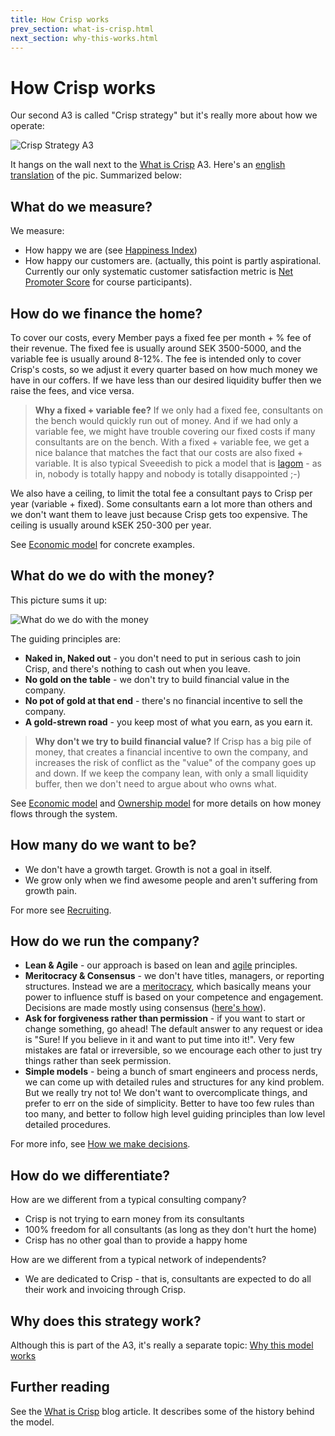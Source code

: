 ```yaml
---
title: How Crisp works
prev_section: what-is-crisp.html
next_section: why-this-works.html
---
```


How Crisp works
===============

Our second A3 is called "Crisp strategy" but it's really more about how we operate:

![Crisp Strategy A3](../assets/CrispStrategyA3-sv.jpg "Crisp Strategy A3")

It hangs on the wall next to the [What is Crisp](what-is-crisp.html) A3. Here's an [english translation](../assets/CrispStrategyA3-en.pdf) of the pic. Summarized below:

What do we measure?
-------------------

We measure:

-   How happy we are (see [Happiness Index](happiness-index.html))
-   How happy our customers are. (actually, this point is partly aspirational. Currently our only systematic customer satisfaction metric is [Net Promoter Score](http://en.wikipedia.org/wiki/Net_Promoter) for course participants).

How do we finance the home?
---------------------------

To cover our costs, every Member pays a fixed fee per month + % fee of their revenue. The fixed fee is usually around SEK 3500-5000, and the variable fee is usually around 8-12%. The fee is intended only to cover Crisp's costs, so we adjust it every quarter based on how much money we have in our coffers. If we have less than our desired liquidity buffer then we raise the fees, and vice versa.

> **Why a fixed + variable fee?** If we only had a fixed fee, consultants on the bench would quickly run out of money. And if we had only a variable fee, we might have trouble covering our fixed costs if many consultants are on the bench. With a fixed + variable fee, we get a nice balance that matches the fact that our costs are also fixed + variable. It is also typical Sveeedish to pick a model that is [lagom](https://en.wikipedia.org/wiki/Lagom) - as in, nobody is totally happy and nobody is totally disappointed ;-)

We also have a ceiling, to limit the total fee a consultant pays to Crisp per year (variable + fixed). Some consultants earn a lot more than others and we don't want them to leave just because Crisp gets too expensive. The ceiling is usually around kSEK 250-300 per year.

See [Economic model](economic-model.html) for concrete examples.

What do we do with the money?
-----------------------------

This picture sums it up:

![What do we do with the money](../assets/WhatDoWeDoWithTheMoney.png "What do we do with the money")

The guiding principles are:

-   **Naked in, Naked out** - you don't need to put in serious cash to join Crisp, and there's nothing to cash out when you leave.
-   **No gold on the table** - we don't try to build financial value in the company.
-   **No pot of gold at that end** - there's no financial incentive to sell the company.
-   **A gold-strewn road** - you keep most of what you earn, as you earn it.

> **Why don't we try to build financial value?** If Crisp has a big pile of money, that creates a financial incentive to own the company, and increases the risk of conflict as the "value" of the company goes up and down. If we keep the company lean, with only a small liquidity buffer, then we don't need to argue about who owns what.

See [Economic model](economic-model.html) and [Ownership model](ownership-model.html) for more details on how money flows through the system.

How many do we want to be?
--------------------------

-   We don't have a growth target. Growth is not a goal in itself.
-   We grow only when we find awesome people and aren't suffering from growth pain.

For more see [Recruiting](recruiting.html).

How do we run the company?
--------------------------

-   **Lean & Agile** - our approach is based on lean and [agile](http://agilemanifesto.org) principles.
-   **Meritocracy & Consensus** - we don't have titles, managers, or reporting structures. Instead we are a [meritocracy](http://en.wikipedia.org/wiki/Meritocracy), which basically means your power to influence stuff is based on your competence and engagement. Decisions are made mostly using consensus ([here's how](decisions.html)).
-   **Ask for forgiveness rather than permission** - if you want to start or change something, go ahead! The default answer to any request or idea is "Sure! If you believe in it and want to put time into it!". Very few mistakes are fatal or irreversible, so we encourage each other to just try things rather than seek permission.
-   **Simple models** - being a bunch of smart engineers and process nerds, we can come up with detailed rules and structures for any kind problem. But we really try not to! We don't want to overcomplicate things, and prefer to err on the side of simplicity. Better to have too few rules than too many, and better to follow high level guiding principles than low level detailed procedures.

For more info, see [How we make decisions](decisions.html).

How do we differentiate?
------------------------

How are we different from a typical consulting company?

-   Crisp is not trying to earn money from its consultants
-   100% freedom for all consultants (as long as they don't hurt the home)
-   Crisp has no other goal than to provide a happy home

How are we different from a typical network of independents?

-   We are dedicated to Crisp - that is, consultants are expected to do all their work and invoicing through Crisp.

Why does this strategy work?
----------------------------

Although this is part of the A3, it's really a separate topic: [Why this model works](why-this-works.html)

Further reading
---------------

See the [What is Crisp](http://blog.crisp.se/2010/05/08/henrikkniberg/1273272420000) blog article. It describes some of the history behind the model.
